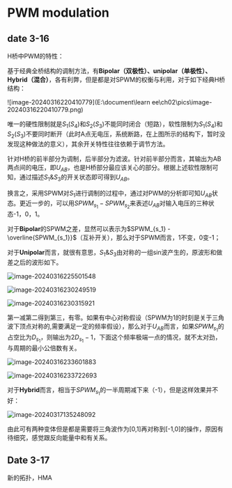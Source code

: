 # PWM modulation

## date 3-16

H桥中PWM的特性：

基于经典全桥结构的调制方法，有**Bipolar（双极性）、unipolar（单极性）、Hybrid（混合）**，各有利弊，但是都是对SPWM的权衡与利用，对于如下经典H桥结构：

![image-20240316220410779](E:\document\learn ee\ch02\pics\image-20240316220410779.png)

唯一的硬性限制就是$S_1(S_4)$和$S_2(S_3)$不能同时闭合（短路），软性限制为$S_1(S_4)$和$S_2(S_3)$不要同时断开（此时A点无电压，系统断路，在上图所示的结构下，暂时没发现这种做法的意义），其余开关特性往往依赖于调节方法。

针对H桥的前半部分为调制，后半部分为滤波。针对前半部分而言，其输出为AB两点间的电压，即$U_{AB}$，也是H桥部分最应该关心的部分。根据上述软性限制可知，通过描述$S_1 \& S_3$的开关状态即可得到$U_{AB}$。

换言之，采用SPWM对$S_1$进行调制的过程中，通过对PWM的分析即可知$U_{AB}$状态。更近一步的，可以用$SPWM_{s_1} - SPWM_{s_2}$来表述$U_{AB}$对输入电压的三种状态-1，0，1。

对于**Bipolar**的SPWM之差，显然可以表示为$SPWM_{s_1} - \overline{SPWM_{s_1}}$（互补开关），那么对于SPWM而言，1不变，0变-1；

对于**Unipolar**而言，就很有意思，$S_1 \& S_3$由对称的一组sin波产生的，原波形和做差之后的波形如下。

![image-20240316225501548](C:\Users\13991\AppData\Roaming\Typora\typora-user-images\image-20240316225501548.png)



![image-20240316230249519](C:\Users\13991\AppData\Roaming\Typora\typora-user-images\image-20240316230249519.png)

![image-20240316230315921](C:\Users\13991\AppData\Roaming\Typora\typora-user-images\image-20240316230315921.png)

第一减第二得到第三，有零。如果有中心对称假设（SPWM为1的时刻是关于三角波下顶点对称的,需要满足一定的频率假设），那么对于$U_{AB}$而言，如果$SPWM_{s_1}$的占空比为$D_{s_1}$，则输出为$2D_{s_1}-1$，下面这个频率极端一点的情况，就不太对劲，与周期的最小公倍数有关。

![image-20240316233601883](C:\Users\13991\AppData\Roaming\Typora\typora-user-images\image-20240316233601883.png)

![image-20240316233722693](C:\Users\13991\AppData\Roaming\Typora\typora-user-images\image-20240316233722693.png)

对于**Hybrid**而言，相当于$SPWM_{s_1}$的一半周期减下来（-1），但是这样效果并不好：

![image-20240317135248092](C:\Users\13991\AppData\Roaming\Typora\typora-user-images\image-20240317135248092.png)

由此可有两种变体但是都是需要将三角波作为[0,1]再对称到[-1,0]的操作，原因有待细究，感觉跟反向能量中和有关系。

## Date 3-17

新的拓扑，HMA

